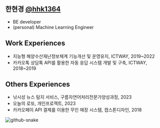 <!-- [![Typing SVG](https://readme-typing-svg.herokuapp.com?font=Nanum+Pen+Script&size=50&pause=1000&color=1863F7&vCenter=true&width=435&lines=%EB%82%98%EB%8A%94+%EC%96%B4%EB%96%A4%EA%B0%9C%EB%B0%9C%EC%9E%90%3F%3F%3F)](https://git.io/typing-svg) -->
<!-- [![Anurag's GitHub stats](https://github-readme-stats.vercel.app/api?username=hhk1364&rank_icon=github)](https://github.com/anuraghazra/github-readme-stats) -->
<!--  - 👻 저는 이런 언어를 사용하고 있어요
  
  ![Static Badge](https://img.shields.io/badge/language-JAVA-FFBB00) ![Static Badge](https://img.shields.io/badge/language-python-0054FF) ![Static Badge](https://img.shields.io/badge/language-javascript-FFE400)

- 🌱 제가 요새 공부하고 있는 내용입니다 
- ⚡ Fun fact: ...  -->



## 한현경 [@hhk1364](https://github.com/hhk1364)
- BE developer
- (personal) Machine Learning Engineer
## Work Experiences
- 지능형 해양수산재난정보체계 기능개선 및 운영유지, ICTWAY, 2019~2022
- 카카오톡 상담톡 API를 활용한 자동 응답 시스템 개발 및 구축, ICTWAY, 2018~2019
## Others Experiences
- 낚시성 뉴스 탐지 서비스, 구름자연어처리전문가양성과정, 2023
- 오늘의 로또, 개인프로젝트, 2023
- 카카오페이 API 결제를 이용한 무인 매장 시스템, 캡스톤디자인, 2018 

<picture>
  <source media="(prefers-color-scheme: dark)" srcset="https://raw.githubusercontent.com/hhk1364/hhk1364/output/github-contribution-grid-snake-dark.svg" />
  <source media="(prefers-color-scheme: light)" srcset="https://raw.githubusercontent.com/hhk1364/hhk1364/output/github-contribution-grid-snake.svg" />
  <img alt="github-snake" src="github-snake.svg" />
</picture>
